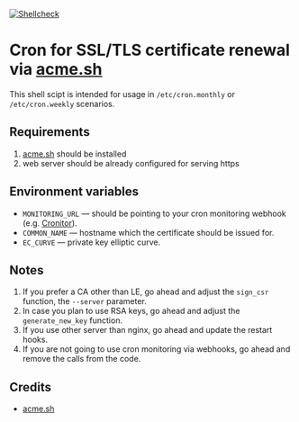 [![Shellcheck](https://github.com/iddqdiddqd/acme.sh-autorenewal-cron/actions/workflows/shellcheck.yml/badge.svg?branch=main)](https://github.com/iddqdiddqd/acme.sh-autorenewal-cron/actions/workflows/shellcheck.yml)

# Cron for SSL/TLS certificate renewal via [acme.sh](https://github.com/acmesh-official/acme.sh)

This shell scipt is intended for usage in `/etc/cron.monthly` or `/etc/cron.weekly` scenarios.

## Requirements

1. [acme.sh](https://github.com/acmesh-official/acme.sh) should be installed
1. web server should be already configured for serving https

## Environment variables

- `MONITORING_URL` — should be pointing to your cron monitoring webhook (e.g. [Cronitor](https://cronitor.io/)).
- `COMMON_NAME` — hostname which the certificate should be issued for.
- `EC_CURVE` — private key elliptic curve.

## Notes
1. If you prefer a CA other than LE, go ahead and adjust the `sign_csr` function, the `--server` parameter.
1. In case you plan to use RSA keys, go ahead and adjust the `generate_new_key` function.
1. If you use other server than nginx, go ahead and update the restart hooks.
1. If you are not going to use cron monitoring via webhooks, go ahead and remove the calls from the code.

## Credits

- [acme.sh](https://github.com/acmesh-official/acme.sh)
